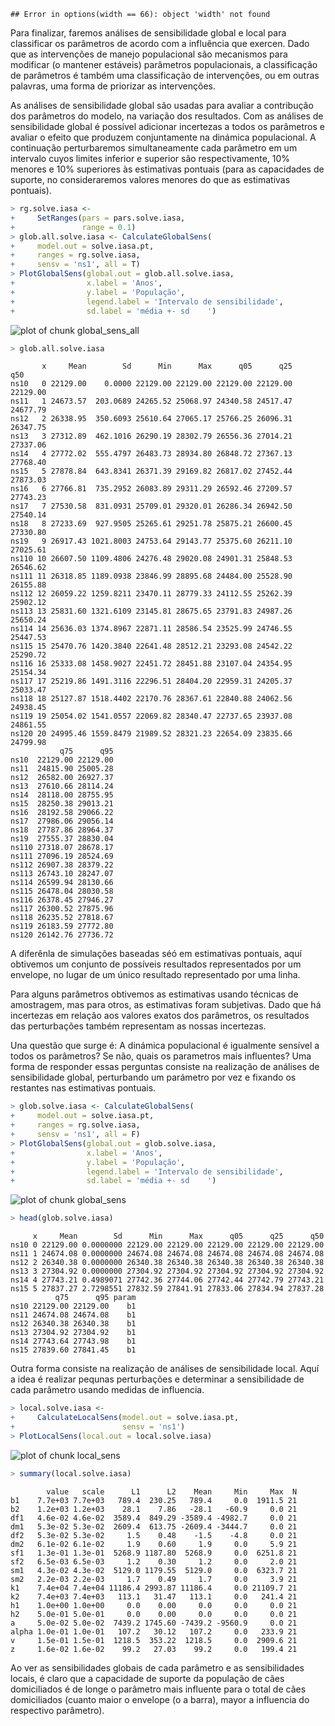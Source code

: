 
```
## Error in options(width == 66): object 'width' not found
```





Para finalizar, faremos análises de sensibilidade global e local para classificar os parâmetros de acordo com a influência que exercen. Dado que as intervenções de manejo populacional são mecanismos para modificar (o mantener estáveis) parâmetros populacionais, a classificação de parâmetros é também uma classificação de intervenções, ou em outras palavras, uma forma de priorizar as intervenções.

As análises de sensibilidade global são usadas para avaliar a contribução dos parâmetros do modelo, na variação dos resultados. Com as análises de sensibilidade global é possível adicionar incertezas a todos os parâmetros e avaliar o efeito que produzem conjuntamente na dinámica populacional. A continuação perturbaremos simultaneamente cada parâmetro em um intervalo cuyos limites inferior e superior são respectivamente, 10% menores e 10% superiores às estimativas pontuais (para as capacidades de suporte, no consideraremos valores menores do que as estimativas pontuais).


```r
> rg.solve.iasa <-
+     SetRanges(pars = pars.solve.iasa,
+               range = 0.1)
> glob.all.solve.iasa <- CalculateGlobalSens(
+     model.out = solve.iasa.pt,
+     ranges = rg.solve.iasa,
+     sensv = 'ns1', all = T)
> PlotGlobalSens(global.out = glob.all.solve.iasa,
+                x.label = 'Anos',
+                y.label = 'População',
+                legend.label = 'Intervalo de sensibilidade',
+                sd.label = 'média +- sd    ')
```

![plot of chunk global_sens_all](figures/global_sens_all-1.png) 

```r
> glob.all.solve.iasa
```

```
       x     Mean        Sd      Min      Max      q05      q25      q50
ns10   0 22129.00    0.0000 22129.00 22129.00 22129.00 22129.00 22129.00
ns11   1 24673.57  203.0689 24265.52 25068.97 24340.58 24517.47 24677.79
ns12   2 26338.95  350.6093 25610.64 27065.17 25766.25 26096.31 26347.75
ns13   3 27312.89  462.1016 26290.19 28302.79 26556.36 27014.21 27337.06
ns14   4 27772.02  555.4797 26483.73 28934.80 26848.72 27367.13 27768.40
ns15   5 27878.84  643.8341 26371.39 29169.82 26817.02 27452.44 27873.03
ns16   6 27766.81  735.2952 26083.89 29311.29 26592.46 27209.57 27743.23
ns17   7 27530.58  831.0931 25709.01 29320.01 26286.34 26942.50 27540.14
ns18   8 27233.69  927.9505 25265.61 29251.78 25875.21 26600.45 27330.80
ns19   9 26917.43 1021.8003 24753.64 29143.77 25375.60 26211.10 27025.61
ns110 10 26607.50 1109.4806 24276.48 29020.08 24901.31 25848.53 26546.62
ns111 11 26318.85 1189.0938 23846.99 28895.68 24484.00 25528.90 26155.88
ns112 12 26059.22 1259.8211 23470.11 28779.33 24112.55 25262.39 25902.12
ns113 13 25831.60 1321.6109 23145.81 28675.65 23791.83 24987.26 25650.24
ns114 14 25636.03 1374.8967 22871.11 28586.54 23525.99 24746.55 25447.53
ns115 15 25470.76 1420.3840 22641.48 28512.21 23293.08 24542.22 25290.72
ns116 16 25333.08 1458.9027 22451.72 28451.88 23107.04 24354.95 25154.34
ns117 17 25219.86 1491.3116 22296.51 28404.20 22959.31 24205.37 25033.47
ns118 18 25127.87 1518.4402 22170.76 28367.61 22840.88 24062.56 24938.45
ns119 19 25054.02 1541.0557 22069.82 28340.47 22737.65 23937.08 24861.55
ns120 20 24995.46 1559.8479 21989.52 28321.23 22654.09 23835.66 24799.98
           q75      q95
ns10  22129.00 22129.00
ns11  24815.90 25005.28
ns12  26582.00 26927.37
ns13  27610.66 28114.24
ns14  28118.00 28755.95
ns15  28250.38 29013.21
ns16  28192.58 29066.22
ns17  27986.06 29056.14
ns18  27787.86 28964.37
ns19  27555.37 28830.04
ns110 27318.07 28678.17
ns111 27096.19 28524.69
ns112 26907.38 28379.22
ns113 26743.10 28247.07
ns114 26599.94 28130.66
ns115 26478.04 28030.58
ns116 26378.45 27946.27
ns117 26300.52 27875.96
ns118 26235.52 27818.67
ns119 26183.59 27772.80
ns120 26142.76 27736.72
```

A diferênla de simulações baseadas séó em estimativas pontuais, aquí obtivemos um conjunto de possíveis resultados representados por um envelope, no lugar de um único resultado representado por uma linha.  

Para alguns parâmetros obtivemos as estimativas usando técnicas de amostragem, mas para otros, as estimativas foram subjetivas. Dado que há incertezas em relação aos valores exatos dos parâmetros, os resultados das perturbações também representam as nossas incertezas.  

Una questão que surge é: A dinámica populacional é igualmente sensível a todos os parâmetros? Se não, quais os parametros mais influentes? Uma forma de responder essas perguntas consiste na realização de análises de sensibilidade global, perturbando um parámetro por vez e fixando os restantes nas estimativas pontuais.


```r
> glob.solve.iasa <- CalculateGlobalSens(
+     model.out = solve.iasa.pt,
+     ranges = rg.solve.iasa,
+     sensv = 'ns1', all = F)
> PlotGlobalSens(global.out = glob.solve.iasa,
+                x.label = 'Anos',
+                y.label = 'População',
+                legend.label = 'Intervalo de sensibilidade',
+                sd.label = 'média +- sd    ')
```

![plot of chunk global_sens](figures/global_sens-1.png) 

```r
> head(glob.solve.iasa)
```

```
     x     Mean        Sd      Min      Max      q05      q25      q50
ns10 0 22129.00 0.0000000 22129.00 22129.00 22129.00 22129.00 22129.00
ns11 1 24674.08 0.0000000 24674.08 24674.08 24674.08 24674.08 24674.08
ns12 2 26340.38 0.0000000 26340.38 26340.38 26340.38 26340.38 26340.38
ns13 3 27304.92 0.0000000 27304.92 27304.92 27304.92 27304.92 27304.92
ns14 4 27743.21 0.4989071 27742.36 27744.06 27742.44 27742.79 27743.21
ns15 5 27837.27 2.7298551 27832.59 27841.91 27833.06 27834.94 27837.28
          q75      q95 param
ns10 22129.00 22129.00    b1
ns11 24674.08 24674.08    b1
ns12 26340.38 26340.38    b1
ns13 27304.92 27304.92    b1
ns14 27743.64 27743.98    b1
ns15 27839.60 27841.45    b1
```

Outra forma consiste na realização de análises de sensibilidade local. Aquí a idea é realizar pequnas perturbações e determinar a sensibilidade de cada parâmetro usando medidas de influencia.


```r
> local.solve.iasa <-
+     CalculateLocalSens(model.out = solve.iasa.pt,
+                        sensv = 'ns1')
> PlotLocalSens(local.out = local.solve.iasa)
```

![plot of chunk local_sens](figures/local_sens-1.png) 

```r
> summary(local.solve.iasa)
```

```
        value   scale      L1      L2    Mean     Min     Max  N
b1    7.7e+03 7.7e+03   789.4  230.25   789.4     0.0  1911.5 21
b2    1.2e+03 1.2e+03    28.1    7.86   -28.1   -60.9     0.0 21
df1   4.6e-02 4.6e-02  3589.4  849.29 -3589.4 -4982.7     0.0 21
dm1   5.3e-02 5.3e-02  2609.4  613.75 -2609.4 -3444.7     0.0 21
df2   5.3e-02 5.3e-02     1.5    0.48    -1.5    -4.8     0.0 21
dm2   6.1e-02 6.1e-02     1.9    0.60     1.9     0.0     5.9 21
sf1   1.3e-01 1.3e-01  5268.9 1187.80  5268.9     0.0  6251.8 21
sf2   6.5e-03 6.5e-03     1.2    0.30     1.2     0.0     2.0 21
sm1   4.3e-02 4.3e-02  5129.0 1179.55  5129.0     0.0  6323.7 21
sm2   2.2e-03 2.2e-03     1.7    0.49     1.7     0.0     3.9 21
k1    7.4e+04 7.4e+04 11186.4 2993.87 11186.4     0.0 21109.7 21
k2    7.4e+03 7.4e+03   113.1   31.47   113.1     0.0   241.4 21
h1    1.0e+00 1.0e+00     0.0    0.00     0.0     0.0     0.0 21
h2    5.0e-01 5.0e-01     0.0    0.00     0.0     0.0     0.0 21
a     5.0e-02 5.0e-02  7439.2 1745.60 -7439.2 -9560.9     0.0 21
alpha 1.0e-01 1.0e-01   107.2   30.12   107.2     0.0   233.9 21
v     1.5e-01 1.5e-01  1218.5  353.22  1218.5     0.0  2909.6 21
z     1.6e-02 1.6e-02    99.2   27.03    99.2     0.0   199.4 21
```

Ao ver as sensibilidades globais de cada parâmetro e as sensibilidades locais, é claro que a capacidade de suporte da população de cães domiciliados é de longe o parâmetro mais influente para o total de cães domiciliados (cuanto maior o envelope (o a barra), mayor a influencia do respectivo parâmetro).
